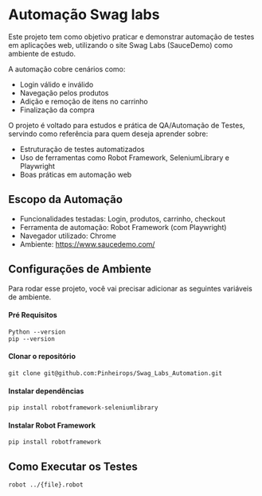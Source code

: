 # Automação Swag labs

Este projeto tem como objetivo praticar e demonstrar automação de testes em aplicações web, utilizando o site Swag Labs (SauceDemo) como ambiente de estudo.

A automação cobre cenários como:

- Login válido e inválido
- Navegação pelos produtos
- Adição e remoção de itens no carrinho
- Finalização da compra

O projeto é voltado para estudos e prática de QA/Automação de Testes, servindo como referência para quem deseja aprender sobre:
- Estruturação de testes automatizados
- Uso de ferramentas como Robot Framework, SeleniumLibrary e Playwright
- Boas práticas em automação web

## Escopo da Automação

- Funcionalidades testadas: Login, produtos, carrinho, checkout
- Ferramenta de automação: Robot Framework (com Playwright)
- Navegador utilizado: Chrome
- Ambiente: https://www.saucedemo.com/


## Configurações de Ambiente

Para rodar esse projeto, você vai precisar adicionar as seguintes variáveis de ambiente.

#### Pré Requisitos
```
Python --version
pip --version
```

#### Clonar o repositório
```
git clone git@github.com:Pinheirops/Swag_Labs_Automation.git
```

#### Instalar dependências
```
pip install robotframework-seleniumlibrary
```

#### Instalar Robot Framework
```
pip install robotframework
```
## Como Executar os Testes
```
robot ../{file}.robot
```

